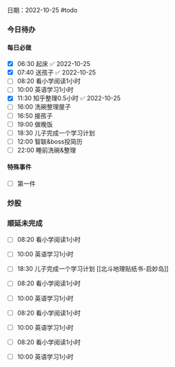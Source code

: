 日期：2022-10-25
#todo
### 今日待办
#### 每日必做
- [x] 06:30 起床 ✅ 2022-10-25
- [x] 07:40 送孩子 ✅ 2022-10-25
- [ ]  08:20 看小学阅读1小时
- [ ] 10:00 英语学习1小时
- [x] 11:30 知乎整理0.5小时 ✅ 2022-10-25
- [ ] 16:00 洗碗整理屋子
- [ ] 16:50 接孩子 
- [ ] 19:00 做晚饭
- [ ] 18:30 儿子完成一个学习计划
- [ ] 12:00 智联&boss投简历
- [ ] 22:00 睡前洗碗&整理

#### 特殊事件
- [ ] 第一件 

### 炒股


### 顺延未完成
- [ ]  08:20 看小学阅读1小时
- [ ] 10:00 英语学习1小时
- [ ] 18:30 儿子完成一个学习计划 [[北斗地理贴纸书-启妙岛]]
- [ ]  08:20 看小学阅读1小时
- [ ] 10:00 英语学习1小时
- [ ]  08:20 看小学阅读1小时
- [ ] 10:00 英语学习1小时
- [ ] 08:20 看小学阅读1小时
- [ ] 10:00 英语学习1小时


